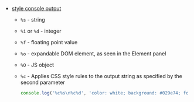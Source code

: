 - [style console output](https://developers.google.com/web/tools/chrome-devtools/console/console-write#styling_console_output_with_css)
    - `%s` - string
    - `%i` or `%d` - integer
    - `%f` - floating point value
    - `%o` - expandable DOM element, as seen in the Element panel
    - `%O` - JS object
    - `%c` - Applies CSS style rules to the output string as specified by the second parameter


        ```js
        console.log('%c%s\n%c%d', 'color: white; background: #029e74; font-size: 16px;', '_______________________', 'color: #ff9200; background: #363636;',123)
        ```